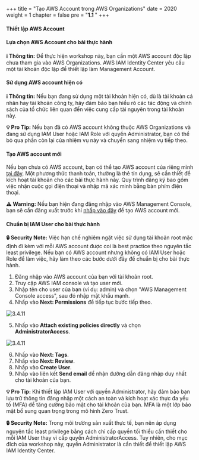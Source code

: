 +++
title = "Tạo AWS Account trong AWS Organizations"
date = 2020
weight = 1
chapter = false
pre = "<b>1.1 </b>"
+++

#### Thiết lập AWS Account

#### Lựa chọn AWS Account cho bài thực hành

**ℹ️ Thông tin:** Để thực hiện workshop này, bạn cần một AWS account độc lập chưa tham gia vào AWS Organizations. AWS IAM Identity Center yêu cầu một tài khoản độc lập để thiết lập làm Management Account.

#### Sử dụng AWS account hiện có

**ℹ️ Thông tin:** Nếu bạn đang sử dụng một tài khoản hiện có, dù là tài khoản cá nhân hay tài khoản công ty, hãy đảm bảo bạn hiểu rõ các tác động và chính sách của tổ chức liên quan đến việc cung cấp tài nguyên trong tài khoản này.

**💡 Pro Tip:** Nếu bạn đã có AWS account không thuộc AWS Organizations và đang sử dụng IAM User hoặc IAM Role với quyền Administrator, bạn có thể bỏ qua phần còn lại của nhiệm vụ này và chuyển sang nhiệm vụ tiếp theo.

#### Tạo AWS account mới

Nếu bạn chưa có AWS account, bạn có thể tạo AWS account của riêng mình [tại đây](https://portal.aws.amazon.com/billing/signup). Một phương thức thanh toán, thường là thẻ tín dụng, sẽ cần thiết để kích hoạt tài khoản cho các bài thực hành này. Quy trình đăng ký bao gồm việc nhận cuộc gọi điện thoại và nhập mã xác minh bằng bàn phím điện thoại.

**⚠️ Warning:** Nếu bạn hiện đang đăng nhập vào AWS Management Console, bạn sẽ cần đăng xuất trước khi [nhấp vào đây](https://portal.aws.amazon.com/billing/signup) để tạo AWS account mới.

#### Chuẩn bị IAM User cho bài thực hành

**🔒 Security Note:** Việc hạn chế nghiêm ngặt việc sử dụng tài khoản root mặc định đi kèm với mỗi AWS account được coi là best practice theo nguyên tắc least privilege. Nếu bạn có AWS account nhưng không có IAM User hoặc Role để làm việc, hãy làm theo các bước dưới đây để chuẩn bị cho bài thực hành.

1. Đăng nhập vào AWS account của bạn với tài khoản root.
2. Truy cập AWS IAM console và tạo user mới.
3. Nhập tên cho user của bạn (ví dụ: admin) và chọn "AWS Management Console access", sau đó nhập mật khẩu mạnh.
4. Nhấp vào **Next: Permissions** để tiếp tục bước tiếp theo.

![3.4.11](/images/0001/0001.png)

5. Nhấp vào **Attach existing policies directly** và chọn **AdministratorAccess**.

![3.4.11](/images/0001/0002.png)

6. Nhấp vào **Next: Tags**.
7. Nhấp vào **Next: Review**.
8. Nhấp vào **Create User**.
9. Nhấp vào liên kết **Send email** để nhận đường dẫn đăng nhập duy nhất cho tài khoản của bạn.

**💡 Pro Tip:** Khi thiết lập IAM User với quyền Administrator, hãy đảm bảo bạn lưu trữ thông tin đăng nhập một cách an toàn và kích hoạt xác thực đa yếu tố (MFA) để tăng cường bảo mật cho tài khoản của bạn. MFA là một lớp bảo mật bổ sung quan trọng trong mô hình Zero Trust.

**🔒 Security Note:** Trong môi trường sản xuất thực tế, bạn nên áp dụng nguyên tắc least privilege bằng cách chỉ cấp quyền tối thiểu cần thiết cho mỗi IAM User thay vì cấp quyền AdministratorAccess. Tuy nhiên, cho mục đích của workshop này, quyền Administrator là cần thiết để thiết lập AWS IAM Identity Center.

